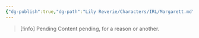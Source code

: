 ```yaml
---
{"dg-publish":true,"dg-path":"Lily Reverie/Characters/IRL/Margarett.md","permalink":"/lily-reverie/characters/irl/margarett/","created":"2024-01-20T04:35:32.884-03:00","updated":"2024-01-20T04:36:13.784-03:00"}
---
```



>[!info] Pending
>Content pending, for a reason or another.

